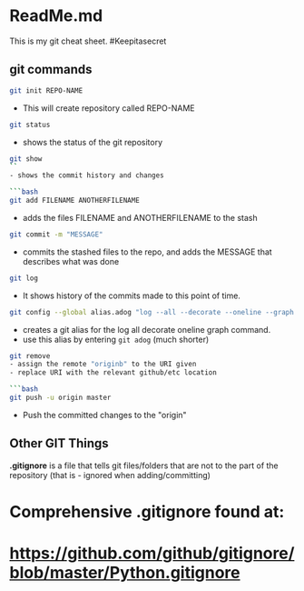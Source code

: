 # ReadMe.md

This is my git cheat sheet. #Keepitasecret

## git commands

```bash
git init REPO-NAME
```
- This will create repository called REPO-NAME
	
```bash
git status
```
- shows the status of the git repository

```bash
git show
``
- shows the commit history and changes

```bash
git add FILENAME ANOTHERFILENAME
```
- adds the files FILENAME and ANOTHERFILENAME to the stash

```bash
git commit -m "MESSAGE"
```
- commits the stashed files to the repo, and adds
the MESSAGE that describes what was done 

```bash
git log
```
- It shows history of the commits made to this point of time.

```bash
git config --global alias.adog "log --all --decorate --oneline --graph
```
- creates a git alias for the log all decorate oneline graph command.
- use this alias by entering `git adog` (much shorter)

```bash
git remove 
- assign the remote "originb" to the URI given
- replace URI with the relevant github/etc location

```bash
git push -u origin master 
```
- Push the committed changes to the "origin"


## Other GIT Things

**.gitignore** is a file that tells git files/folders that are
not to the part of the repository (that is - 
ignored when adding/committing)

# Comprehensive .gitignore found at:
# https://github.com/github/gitignore/blob/master/Python.gitignore
